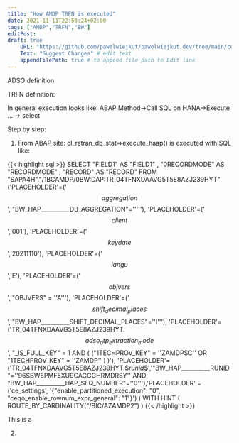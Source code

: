 ```yaml
---
title: "How AMDP TRFN is executed"
date: 2021-11-11T22:58:24+02:00
tags: ["AMDP","TRFN","BW"]
editPost:
draft: true
    URL: "https://github.com/pawelwiejkut/pawelwiejkut.dev/tree/main/content"
    Text: "Suggest Changes" # edit text
    appendFilePath: true # to append file path to Edit link
---
```

ADSO definition:


TRFN definition:

In general execution looks like:
ABAP Method->Call SQL on HANA->Execute ... -> select

Step by step:
1. From ABAP site:
cl_rstran_db_stat=>execute_haap() is executed with SQL like:

{{< highlight sql >}}
SELECT "FIELD1"  AS "FIELD1" , "0RECORDMODE"  AS "RECORDMODE" , "RECORD"  AS "RECORD"  FROM "SAPA4H"."/1BCAMDP/0BW:DAP:TR_04TFNXDAAVG5T5E8AZJ239HYT"  ('PLACEHOLDER'=('$$aggregation$$','"BW_HAP__________DB_AGGREGATION"='''''), 'PLACEHOLDER'=('$$client$$','001'), 'PLACEHOLDER'=('$$keydate$$','20211110'), 'PLACEHOLDER'=('$$langu$$','E'), 'PLACEHOLDER'=('$$objvers$$','"OBJVERS" = ''A'''), 'PLACEHOLDER'=('$$shift_decimal_places$$','"BW_HAP__________SHIFT_DECIMAL_PLACES"=''I'''), 'PLACEHOLDER'=('TR_04TFNXDAAVG5T5E8AZJ239HYT.$$adso_dtp_extraction_mode$$','"_IS_FULL_KEY" = 1 AND ( ("1TECHPROV_KEY" = ''ZAMDP$C'' OR "1TECHPROV_KEY" = ''ZAMDP'' ) )'), 'PLACEHOLDER'=('TR_04TFNXDAAVG5T5E8AZJ239HYT.$$runid$$','"BW_HAP__________RUNID"=''96SBW6PMF5XU9CAGGGHRMDRSY'' AND "BW_HAP__________HAP_SEQ_NUMBER"=''0'''),'PLACEHOLDER' = ('ce_settings', '{"enable_partitioned_execution": "0", "ceqo_enable_rownum_expr_general": "1"}')  )   WITH HINT ( ROUTE_BY_CARDINALITY("/BIC/AZAMDP2") )
{{< /highlight >}}

This is a 

2.

